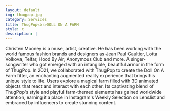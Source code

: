 ```yaml
---
layout: default
img: thugpop.jpg
category: Services
title: ThugPop<br>DOLL ON A FARM
style: c
description: |
---
```

Christen Mooney is a muse, artist, creative. He has been working with the world famous fashion brands and designers as Jean Paul Gaultier, Lotta Volkova, Telfar, Hood By Air, Anonymous Club and more. A singer-songwriter who got emerged with an intangible, beautiful armor in the form of ThugPop. In 2021, we collaborated with ThugPop to create the Doll On A Farm filter, an enchanting augmented reality experience that brings his unique style to life. Users explore a magical farm filled with 3D animated objects that react and interact with each other. Its captivating blend of ThugPop's style and playful farm-themed elements has gained worldwide attention, earning it a place in Instagram's Weekly Selection on Lenslist and embraced by influencers to create stunning content.